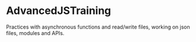 # AdvancedJSTraining
Practices with asynchronous functions and read/write files, working on json files, modules and APIs.
